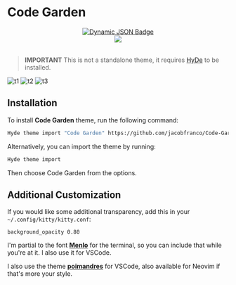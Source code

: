 # Code Garden

<div align="center">
    <a href="https://discord.gg/AYbJ9MJez7">
        <img alt="Dynamic JSON Badge" src="https://img.shields.io/badge/dynamic/json?url=https%3A%2F%2Fdiscordapp.com%2Fapi%2Finvites%2FmT5YqjaJFh%3Fwith_counts%3Dtrue&query=%24.approximate_member_count&suffix=%20members&style=for-the-badge&logo=discord&logoSize=auto&label=The%20HyDe%20Project&labelColor=ebbcba&color=c79bf0">    
    </a>
</div>
<div align="center"><img src="https://raw.githubusercontent.com/prasanthrangan/hyprdots/main/Source/assets/denv_banner.png"><br><br></div>

> **IMPORTANT**
> This is not a standalone theme, it requires [HyDe](https://github.com/Hyde-project/denv) to be installed.

![t1](./screenshots/1.png)
![t2](./screenshots/2.png)
![t3](./screenshots/3.png)

## Installation

To install **Code Garden** theme, run the following command:

```sh
Hyde theme import "Code Garden" https://github.com/jacobfranco/Code-Garden
```

Alternatively, you can import the theme by running:

```sh
Hyde theme import
```

Then choose Code Garden from the options.

## Additional Customization

If you would like some additional transparency, add this in your `~/.config/kitty/kitty.conf`:

```
background_opacity 0.80
```

I'm partial to the font [**Menlo**](https://github.com/hbin/top-programming-fonts/tree/master) for the terminal, so you can include that while you're at it. I also use it for VSCode.

I also use the theme [**poimandres**](https://github.com/drcmda/poimandres-theme) for VSCode, also available for Neovim if that's more your style.
